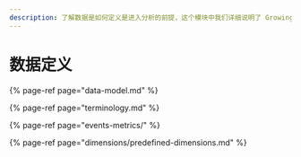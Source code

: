 ```yaml
---
description: 了解数据是如何定义是进入分析的前提，这个模块中我们详细说明了 GrowingIO 数据模型。
---
```


# 数据定义

{% page-ref page="data-model.md" %}

{% page-ref page="terminology.md" %}

{% page-ref page="events-metrics/" %}

{% page-ref page="dimensions/predefined-dimensions.md" %}

  


